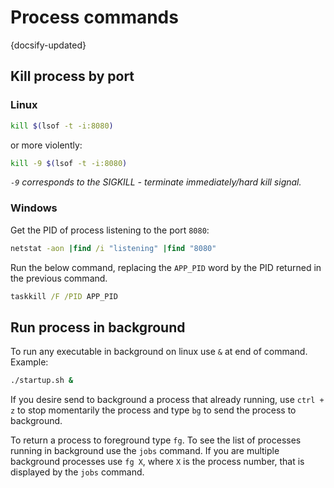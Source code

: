 # Process commands
{docsify-updated}

## Kill process by port

### Linux

```sh
kill $(lsof -t -i:8080)
```

or more violently:

```sh
kill -9 $(lsof -t -i:8080)
```

*`-9` corresponds to the SIGKILL - terminate immediately/hard kill signal.*

### Windows

Get the PID of process listening to the port `8080`:

```cmd
netstat -aon |find /i "listening" |find "8080"
```

Run the below command, replacing the `APP_PID` word by the PID returned in the previous command.

```cmd
taskkill /F /PID APP_PID
```

## Run process in background

To run any executable in background on linux use `&` at end of command. Example:

```sh
./startup.sh &
```

If you desire send to background a process that already running, use `ctrl + z` to stop momentarily the process and type `bg` to send the process to background.

To return a process to foreground type `fg`. To see the list of processes running in background use the `jobs` command. If you are multiple background processes use `fg X`, where `X` is the process number, that is displayed by the `jobs` command.
